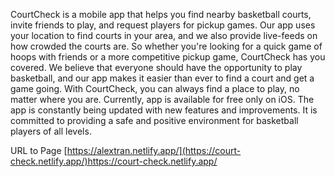CourtCheck is a mobile app that helps you find nearby basketball courts, invite friends to play, and request players for pickup games. Our app uses your location to find courts in your area, and we also provide live-feeds on how crowded the courts are. So whether you're looking for a quick game of hoops with friends or a more competitive pickup game, CourtCheck has you covered. We believe that everyone should have the opportunity to play basketball, and our app makes it easier than ever to find a court and get a game going. With CourtCheck, you can always find a place to play, no matter where you are. Currently, app is available for free only on iOS. The app is constantly being updated with new features and improvements. It is committed to providing a safe and positive environment for basketball players of all levels.


URL to Page [https://alextran.netlify.app/](https://court-check.netlify.app/)https://court-check.netlify.app/
